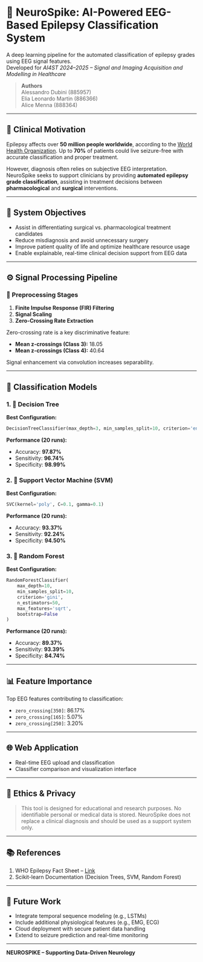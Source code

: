 
# 🧠 NeuroSpike: AI-Powered EEG-Based Epilepsy Classification System

A deep learning pipeline for the automated classification of epilepsy grades using EEG signal features.  
Developed for *AI4ST 2024–2025 – Signal and Imaging Acquisition and Modelling in Healthcare*

> **Authors**  
> Alessandro Dubini (885957)  
> Elia Leonardo Martin (886366)  
> Alice Menna (888364)

---

## 🧠 Clinical Motivation

Epilepsy affects over **50 million people worldwide**, according to the [World Health Organization](https://www.who.int/news-room/fact-sheets/detail/epilepsy). Up to **70%** of patients could live seizure-free with accurate classification and proper treatment.

However, diagnosis often relies on subjective EEG interpretation. NeuroSpike seeks to support clinicians by providing **automated epilepsy grade classification**, assisting in treatment decisions between **pharmacological** and **surgical** interventions.

---

## 🎯 System Objectives

- Assist in differentiating surgical vs. pharmacological treatment candidates
- Reduce misdiagnosis and avoid unnecessary surgery
- Improve patient quality of life and optimize healthcare resource usage
- Enable explainable, real-time clinical decision support from EEG data

---

## ⚙️ Signal Processing Pipeline

### 🔬 Preprocessing Stages

1. **Finite Impulse Response (FIR) Filtering**
2. **Signal Scaling**
3. **Zero-Crossing Rate Extraction**

Zero-crossing rate is a key discriminative feature:  
- **Mean z-crossings (Class 3):** 18.05  
- **Mean z-crossings (Class 4):** 40.64

Signal enhancement via convolution increases separability.

---

## 🧪 Classification Models

### 1. 🧩 Decision Tree

**Best Configuration:**
```python
DecisionTreeClassifier(max_depth=3, min_samples_split=10, criterion='entropy')
```

**Performance (20 runs):**
- Accuracy: **97.87%**
- Sensitivity: **96.74%**
- Specificity: **98.99%**

### 2. 🔺 Support Vector Machine (SVM)

**Best Configuration:**
```python
SVC(kernel='poly', C=0.1, gamma=0.1)
```

**Performance (20 runs):**
- Accuracy: **93.37%**
- Sensitivity: **92.24%**
- Specificity: **94.50%**

### 3. 🌲 Random Forest

**Best Configuration:**
```python
RandomForestClassifier(
    max_depth=10,
    min_samples_split=10,
    criterion='gini',
    n_estimators=50,
    max_features='sqrt',
    bootstrap=False
)
```

**Performance (20 runs):**
- Accuracy: **89.37%**
- Sensitivity: **93.39%**
- Specificity: **84.74%**

---

## 📊 Feature Importance

Top EEG features contributing to classification:  
- `zero_crossing[350]`: 86.17%  
- `zero_crossing[165]`: 5.07%  
- `zero_crossing[250]`: 3.20%

---

## 🌐 Web Application

- Real-time EEG upload and classification
- Classifier comparison and visualization interface

---

## 🔐 Ethics & Privacy

> This tool is designed for educational and research purposes. No identifiable personal or medical data is stored. NeuroSpike does not replace a clinical diagnosis and should be used as a support system only.

---

## 📚 References

1. WHO Epilepsy Fact Sheet – [Link](https://www.who.int/news-room/fact-sheets/detail/epilepsy)
2. Scikit-learn Documentation (Decision Trees, SVM, Random Forest)

---

## 🔭 Future Work

- Integrate temporal sequence modeling (e.g., LSTMs)
- Include additional physiological features (e.g., EMG, ECG)
- Cloud deployment with secure patient data handling
- Extend to seizure prediction and real-time monitoring

---

**NEUROSPIKE – Supporting Data-Driven Neurology**


